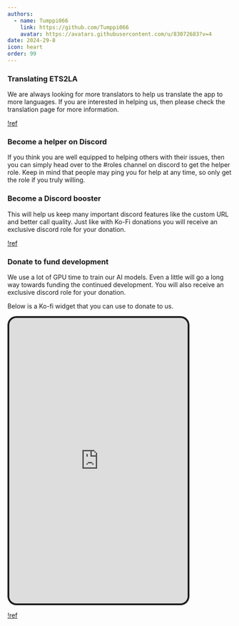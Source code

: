```yaml
---
authors: 
  - name: Tumppi066
    link: https://github.com/Tumppi066
    avatar: https://avatars.githubusercontent.com/u/83072683?v=4
date: 2024-29-8
icon: heart
order: 99
---
```

### Translating ETS2LA
We are always looking for more translators to help us translate the app to more languages. If you are interested in helping us, then please check the translation page for more information. 

[!ref](/Guides/translation/JSONTranslation.md)

### Become a helper on Discord
If you think you are well equipped to helping others with their issues, then you can simply head over to the #roles channel on discord to get the helper role. Keep in mind that people may ping you for help at any time, so only get the role if you truly willing.

### Become a Discord booster
This will help us keep many important discord features like the custom URL and better call quality. Just like with Ko-Fi donations you will receive an exclusive discord role for your donation.

[!ref](https://discord.gg/ets2la)

### Donate to fund development
We use a lot of GPU time to train our AI models. Even a little will go a long way towards funding the continued development. You will also receive an exclusive discord role for your donation.

Below is a Ko-fi widget that you can use to donate to us.


<iframe id='kofiframe' src='https://ko-fi.com/tumppi066/?hidefeed=true&widget=true&embed=true&preview=true' style='border:none;width:400px;padding:4px;background:#1e1e1e;border-radius:20px;' height='640' title='tumppi066'></iframe>

[!ref](https://ko-fi.com/tumppi066)